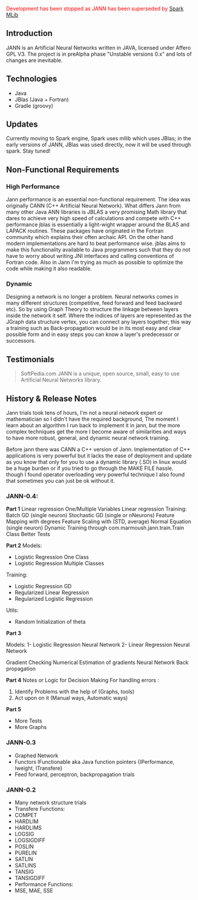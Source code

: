 <span style="color: red"> Development has been stopped as JANN has been superseded by [Spark MLib](http://spark.apache.org/mllib/) </span>



## Introduction

JANN is an Artificial Neural Networks written in JAVA, licensed under Affero GPL V3. The project is in preAlpha phase "Unstable versions 0.x" and lots of changes are inevitable.

## Technologies
* Java
* JBlas (Java + Fortran)
* Gradle (groovy)


## Updates
Currently moving to Spark engine, Spark uses mllib which uses JBlas; in the early versions of JANN, JBlas was used directly, now it will be used through spark. Stay tuned!

## Non-Functional Requirements
### High Performance

Jann performance is an essential non-functional requirement. The idea was originally CANN (C++ Artificial Neural Network). What differs Jann from many other Java ANN libraries is JBLAS a very promising Math library that dares to achieve very high speed of calculations and compete with C++ performance jblas is essentially a light-wight wrapper around the BLAS and LAPACK routines. These packages have originated in the Fortran community which explains their often archaic API. On the other hand modern implementations are hard to beat performance wise. jblas aims to make this functionality available to Java programmers such that they do not have to worry about writing JNI interfaces and calling conventions of Fortran code. Also in Jann I'm trying as much as possible to optimize the code while making it also readable.

### Dynamic
Designing a network is no longer a problem. Neural networks comes in many different structures (competitive, feed forward and feed backward etc). So by using Graph Theory to structure the linkage between layers inside the network it self. Where the indices of layers are represented as the JGraph data structure vertex, you can connect any layers together; this way a training such as Back-propagation would be in its most easy and clear possible form and in easy steps you can know a layer's predecessor or successors.

## Testimonials
> SoftPedia.com JANN is a unique, open source, small, easy to use Artificial Neural Networks library.

## History & Release Notes

Jann trials took tens of hours, I'm not a neural network expert or mathematician so I didn't have the required background, The moment I learn about an algorithm I run back to implement it in jann, but the more complex techniques get the more I become aware of similarities and ways to have more robust, general, and dynamic neural network training.

Before jann there was CANN a C++ version of Jann. Implementation of C++ applications is very powerful but it lacks the ease of deployment and update as you know that only for you to use a dynamic library (.SO) in linux would be a huge burden or if you tried to go through the MAKE FILE  hassle. though I found operator overloading very powerful technique I also found that sometimes you can just be ok without it.

### JANN-0.4:
**Part 1**
Linear regression One/Multiple Variables
Linear regression Training:
Batch GD (single neuron)
Stochastic GD (single or nNeurons)
Feature Mapping with degrees
Feature Scaling with (STD, average)
Normal Equation (single neuron)
Dynamic Training through com.marmoush.jann.train.Train Class
Better Tests

**Part 2**
Models:

* Logistic Regression One Class
* Logistic Regression Multiple Classes

Training:

* Logistic Regression GD
* Regularized Linear Regression
* Regularized Logistic Regression

Utils:

* Random Initialization of theta

**Part 3**

Models:
1- Logistic Regression Neural Network
2- Linear Regression Neural Network

Gradient Checking
Numerical Estimation of gradients
Neural Network Back propagation

**Part 4**
Notes or Logic for Decision Making For handling errors :

1. Identify Problems with the help of (Graphs, tools)
2. Act upon on it (Manual ways, Automatic ways)

**Part 5**

* More Tests 
* More Graphs

### JANN-0.3
* Graphed Network
* Functors IFunctionable aka Java function pointers {IPerformance, Iweight, ITransfere}
* Feed forward, perceptron, backpropagation trials

### JANN-0.2

* Many network structure trials
* Transfere Functions:
* COMPET
* HARDLIM
* HARDLIMS
* LOGSIG
* LOGSIGDIFF
* POSLIN
* PURELIN
* SATLIN
* SATLINS
* TANSIG
* TANSIGDIFF
* Performance Functions:
* MSE, MAE, SSE
